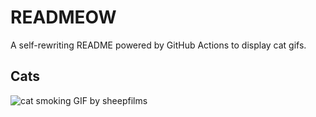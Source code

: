 # READMEOW

A self-rewriting README powered by GitHub Actions to display cat gifs.

## Cats

![cat smoking GIF by sheepfilms](https://media1.giphy.com/media/l0ExdMHUDKteztyfe/200.gif?cid=9acd02dadbqltkyouek27pxktoa2uyoeobarwrq4q05o5gnc&ep=v1_gifs_search&rid=200.gif&ct=g)
